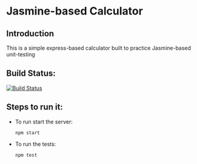 # Jasmine-based Calculator

## Introduction
This is a simple express-based calculator built to practice Jasmine-based unit-testing

## Build Status:
[![Build Status](https://travis-ci.org/kaushikchaubal/jasmine-based-calculator.svg?branch=master)](https://travis-ci.org/kaushikchaubal/jasmine-based-calculator)

## Steps to run it:
* To run start the server:
    ```
    npm start
    ```
* To run the tests:
    ```
    npm test
    ```